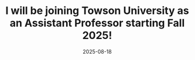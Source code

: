 ---
title: I will be joining Towson University as an Assistant Professor starting Fall 2025!
date: 2025-08-18
authors:
  - admin # Assuming you are the primary author

tags:
  - Academia
  - Career Update

# Featured image
# To use, place an image named `featured.jpg/png` in this page's folder.
image:
  caption: ''
  focal_point: "Center"
---